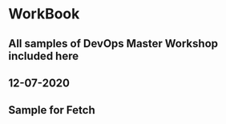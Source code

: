 # WorkBook
## All samples of DevOps Master Workshop included here
## 12-07-2020
## Sample for Fetch
